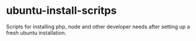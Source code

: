 # ubuntu-install-scritps
Scripts for installing php, node and other developer needs after setting up a fresh ubuntu installation.

